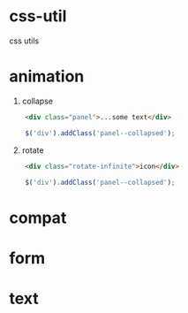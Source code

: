 # css-util
css utils

# animation
1. collapse
```html
    <div class="panel">...some text</div>
```
```js
    $('div').addClass('panel--collapsed');
```
2. rotate
```html
    <div class="rotate-infinite">icon</div>
```
```js
    $('div').addClass('panel--collapsed');
```
# compat

# form

# text
